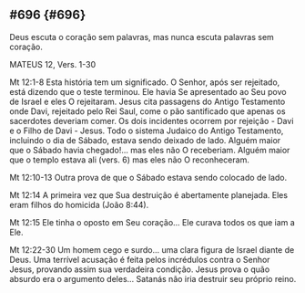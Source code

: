 ## #696 {#696}

Deus escuta o coração sem palavras, mas nunca escuta palavras sem coração.

MATEUS 12, Vers. 1-30

Mt 12:1-8 Esta história tem um significado. O Senhor, após ser rejeitado, está dizendo que o teste terminou. Ele havia Se apresentado ao Seu povo de Israel e eles O rejeitaram. Jesus cita passagens do Antigo Testamento onde Davi, rejeitado pelo Rei Saul, come o pão santificado que apenas os sacerdotes deveriam comer. Os dois incidentes ocorrem por rejeição - Davi e o Filho de Davi - Jesus. Todo o sistema Judaico do Antigo Testamento, incluindo o dia de Sábado, estava sendo deixado de lado. Alguém maior que o Sábado havia chegado!... mas eles não O receberiam. Alguém maior que o templo estava ali (vers. 6) mas eles não O reconheceram.

Mt 12:10-13 Outra prova de que o Sábado estava sendo colocado de lado.

Mt 12:14 A primeira vez que Sua destruição é abertamente planejada. Eles eram filhos do homicida (João 8:44).

Mt 12:15 Ele tinha o oposto em Seu coração... Ele curava todos os que iam a Ele.

Mt 12:22-30 Um homem cego e surdo... uma clara figura de Israel diante de Deus. Uma terrível acusação é feita pelos incrédulos contra o Senhor Jesus, provando assim sua verdadeira condição. Jesus prova o quão absurdo era o argumento deles... Satanás não iria destruir seu próprio reino.